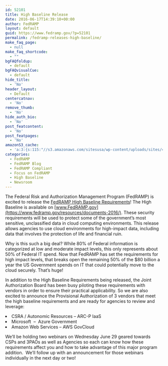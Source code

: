 ```yaml
---
id: 52101
title: High Baseline Release
date: 2016-06-17T14:39:10+00:00
author: FedRAMP
layout: default
guid: https://www.fedramp.gov/?p=52101
permalink: /fedramp-releases-high-baseline/
make_faq_page:
  - null
make_faq_shortcode:
  - ""
bgFAQfoldup:
  - default
bgFAQvisualCue:
  - default
hide_title:
  - 'No'
header_layout:
  - Default
centercatnav:
  - 'No'
remove_thumb:
  - 'No'
hide_auth_bio:
  - 'No'
post_featcontent:
  - 'No'
post_featpages:
  - 'No'
amazonS3_cache:
  - 'a:3:{s:115:"//s3.amazonaws.com/sitesusa/wp-content/uploads/sites/482/2016/06/FedRAMP-High-HHH-Baseline-Controls-2016-05-18.xlsx";a:1:{s:9:"timestamp";i:1485492423;}s:115:"//s3.amazonaws.com/sitesusa/wp-content/uploads/sites/482/2016/07/FedRAMP-High-HHH-Baseline-Controls-2016-05-18.xlsx";s:5:"57421";s:82:"//www.fedramp.gov/files/2016/07/FedRAMP-High-HHH-Baseline-Controls-2016-05-18.xlsx";s:5:"57421";}'
categories:
  - FedRAMP
  - FedRAMP Blog
  - FedRAMP Compliant
  - Focus on FedRAMP
  - High Baseline
  - Newsroom
---
```

The Federal Risk and Authorization Management Program (FedRAMP) is excited to release the [FedRAMP High Baseline Requirements](https://s3.amazonaws.com/sitesusa/wp-content/uploads/sites/482/2016/07/FedRAMP-High-HHH-Baseline-Controls-2016-05-18.xlsx)! The High Baseline is available on [www.FedRAMP.gov](https://www.fedramp.gov/resources/documents-2016/). These security requirements will be used to protect some of the government’s most sensitive, unclassified data in cloud computing environments. This release allows agencies to use cloud environments for high-impact data, including data that involves the protection of life and financial ruin. 

Why is this such a big deal? While 80% of Federal information is categorized at low and moderate impact levels, this only represents about 50% of Federal IT spend. Now that FedRAMP has set the requirements for high impact levels, that breaks open the remaining 50% of the $80 billion a year the US Government spends on IT that could potentially move to the cloud securely. That’s huge!

In addition to the High Baseline Requirements being released, the Joint Authorization Board has been busy piloting these requirements with vendors in order to ensure their practical applicability. So we are also excited to announce the Provisional Authorization of 3 vendors that meet the high baseline requirements and are ready for agencies to review and leverage:

<li style="font-weight: 400">
  CSRA / Autonomic Resources &#8211; ARC-P IaaS
</li>
<li style="font-weight: 400">
  Microsoft  &#8211;  Azure Government
</li>
<li style="font-weight: 400">
  Amazon Web Services &#8211; AWS GovCloud
</li>

We’ll be holding two webinars on Wednesday June 29 geared towards CSPs and 3PAOs as well as Agencies so each can know how these requirements affect you and how to take advantage of this major program addition.  We’ll follow up with an announcement for those webinars individually in the next day or two!